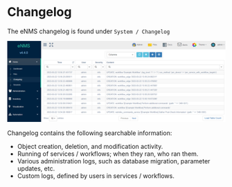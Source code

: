 # Changelog

The eNMS changelog is found under `System / Changelog`

![Filtering System.](../_static/system/changelog.png)

Changelog contains the following searchable information:

-   Object creation, deletion, and modification activity.
-   Running of services / workflows; when they ran, who ran them.
-   Various administration logs, such as database migration,
    parameter updates, etc.
-   Custom logs, defined by users in services / workflows.
